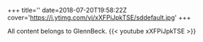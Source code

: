 +++
title=''
date=2018-07-20T19:58:22Z
cover='https://i.ytimg.com/vi/xXFPiJpkTSE/sddefault.jpg'
+++

All content belongs to GlennBeck.
{{< youtube xXFPiJpkTSE >}}

